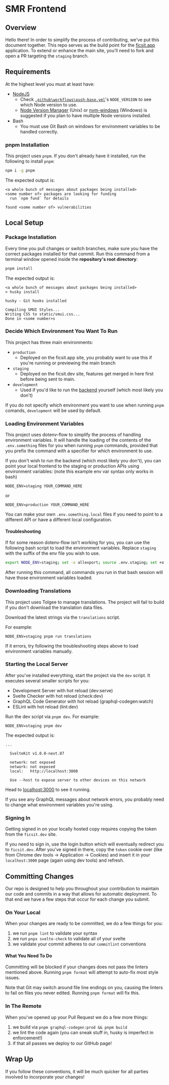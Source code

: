 # SMR Frontend

## Overview

Hello there! In order to simplify the process of contributing, we've put this document together.
This repo serves as the build point for the [ficsit.app](https://ficsit.app) application.
To extend or enhance the main site, you'll need to fork and open a PR targeting the `staging` branch.

## Requirements

At the highest level you must at least have:

* [NodeJS](https://nodejs.org/en/)
  * Check [`.github\workflows\push-base.yml`](.github/workflows/push-base.yml)'s `NODE_VERSION` to see which Node version to use.
  * [Node Version Manager](https://github.com/nvm-sh/nvm) (Unix)
    or [nvm-windows](https://github.com/coreybutler/nvm-windows) (Windows)
    is suggested if you plan to have multiple Node versions installed.
* Bash
  * You must use Git Bash on windows for environment variables to be handled correctly.

### pnpm Installation

This project uses `pnpm`.
If you don't already have it installed, run the following to install `pnpm`:

```sh
npm i -g pnpm
```

The expected output is:

```text
<a whole bunch of messages about packages being installed>
<some number of> packages are looking for funding
  run `npm fund` for details

found <some number of> vulnerabilities
```

## Local Setup

### Package Installation

Every time you pull changes or switch branches, make sure you have the correct packages installed for that commit.
Run this command from a terminal window opened inside the **repository's root directory**:

```sh
pnpm install
```

The expected output is:

```text
<a whole bunch of messages about packages being installed>
> husky install

husky - Git hooks installed

Compiling SMUI Styles...
Writing CSS to static/smui.css...
Done in <some number>s
```

### Decide Which Environment You Want To Run

This project has three main environments:

* `production`
  * Deployed on the ficsit.app site, you probably want to use this if you're running or previewing the main branch
* `staging`
  * Deployed on the ficsit.dev site, features get merged in here first before being sent to main.
* `development`
  * Used if you'd like to run the [backend](https://github.com/satisfactorymodding/smr-api) yourself (which most likely you don't)

If you do not specify which environment you want to use when running `pnpm` comands, `development` will be used by default.

### Loading Environment Variables

This project uses dotenv-flow to simplify the process of handling environment variables.
It will handle the loading of the contents of the `.env.something` files for you when running `pnpm` commands,
provided that you prefix the command with a specifier for which environment to use.

If you don't wish to run the backend (which most likely you don't),
you can point your local frontend to the staging or production APIs using environment variables:
(note this example env var syntax only works in bash)

```shell
NODE_ENV=staging YOUR_COMMAND_HERE
```

or

```shell
NODE_ENV=production YOUR_COMMAND_HERE
```

You can make your own `.env.something.local` files if you need to point to a different API
or have a different local configuration.

#### Troubleshooting

If for some reason dotenv-flow isn't working for you,
you can use the following bash script to load the environment variables.
Replace `staging` with the suffix of the env file you wish to use.

```sh
export NODE_ENV=staging; set -o allexport; source .env.staging; set +o allexport
```

After running this command, all commands you run in that bash session will have those environment variables loaded.

### Downloading Translations

This project uses Tolgee to manage translations.
The project will fail to build if you don't download the translation data files.

Download the latest strings via the `translations` script.

For example:

```shell
NODE_ENV=staging pnpm run translations
```

If it errors, try following the troubleshooting steps above to load environment variables manually.

### Starting the Local Server

After you've installed everything, start the project via the `dev` script.
It executes several smaller scripts for you:

* Development Server with hot reload (dev:serve)
* Svelte Checker with hot reload (check:dev)
* GraphQL Code Generator with hot reload (graphql-codegen:watch)
* ESLint with hot reload (lint:dev)

Run the dev script via `pnpm dev`.
For example:

```shell
NODE_ENV=staging pnpm dev
```

The expected output is:

```text
...

  SvelteKit v1.0.0-next.87

  network: not exposed
  network: not exposed
  local:   http://localhost:3000

  Use --host to expose server to other devices on this network
```

Head to [localhost:3000](http://localhost:3000) to see it running.

If you see any GraphQL messages about network errors,
you probably need to change what environment variables you're using.

### Signing In

Getting signed in on your locally hosted copy requires copying the token from the `ficsit.dev` site.

If you need to sign in, use the login button which will eventually redirect you to `ficsit.dev`.
After you've signed in there, copy the `token` cookie over (like from Chrome dev tools -> Application -> Cookies)
and insert it in your `localhost:3000` page (again using dev tools) and refresh.

## Committing Changes

Our repo is designed to help you throughout your contribution to maintain our code and commits in a way that allows for automatic deployment. To that end we have a few steps that occur for each change you submit.

### On Your Local

When your changes are ready to be committed, we do a few things for you:

  1. we run `pnpm lint` to validate your syntax
  1. we run `pnpx svelte-check` to validate all of your svelte
  1. we validate your commit adheres to our `commitlint` conventions

#### What You Need To Do

Committing will be blocked if your changes does not pass the linters mentioned above.
Running `pnpm format` will attempt to auto-fix most style issues.

Note that Git may switch around file line endings on you, causing the linters to fail on files you never edited.
Running `pnpm format` will fix this.

### In The Remote

When you've opened up your Pull Request we do a few more things:

  1. we build via `pnpm graphql-codegen:prod && pnpm build`
  1. we lint the code again (you can sneak stuff in, husky is imperfect in enforcement!)
  1. if that all passes we deploy to our GitHub page!

## Wrap Up

If you follow these conventions, it will be much quicker for all parties involved to incorporate your changes!
